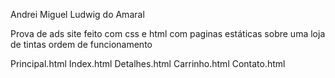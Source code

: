 Andrei Miguel Ludwig do Amaral

Prova de ads
site feito com css e html com paginas estáticas sobre uma loja de tintas
ordem de funcionamento 

Principal.html
Index.html
Detalhes.html
Carrinho.html
Contato.html
